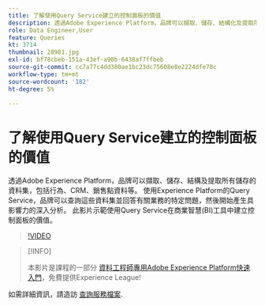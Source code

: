 ```yaml
---
title: 了解使用Query Service建立的控制面板的價值
description: 透過Adobe Experience Platform，品牌可以擷取、儲存、結構化及提取所有儲存的資料集&mdash；包括行為、CRM、銷售點資料等。 使用Experience Platform的Query Service，品牌可以查詢這些資料集並回答有關業務的特定問題，然後開始產生具影響力的深入分析。 此影片示範使用Query Service在商業智慧(BI)工具中建立控制面板的價值。
role: Data Engineer,User
feature: Queries
kt: 3714
thumbnail: 28981.jpg
exl-id: bf78cbeb-151a-43ef-a90b-6438af7ffbeb
source-git-commit: cc7a77c4dd380ae1bc23dc75608e8e2224dfe78c
workflow-type: tm+mt
source-wordcount: '182'
ht-degree: 5%

---
```


# 了解使用Query Service建立的控制面板的價值

透過Adobe Experience Platform，品牌可以擷取、儲存、結構及提取所有儲存的資料集，包括行為、CRM、銷售點資料等。 使用Experience Platform的Query Service，品牌可以查詢這些資料集並回答有關業務的特定問題，然後開始產生具影響力的深入分析。 此影片示範使用Query Service在商業智慧(BI)工具中建立控制面板的價值。

>[!VIDEO](https://video.tv.adobe.com/v/28981?quality=12&learn=on)

>[!INFO]
>
> 本影片是課程的一部分 [資料工程師專用Adobe Experience Platform快速入門](https://experienceleague.adobe.com/?recommended=ExperiencePlatform-D-1-2020.2)，免費提供Experience League!

如需詳細資訊，請造訪 [查詢服務檔案](https://experienceleague.adobe.com/docs/experience-platform/query/home.html?lang=zh-Hant).

